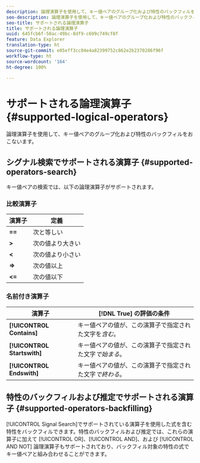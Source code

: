 ```yaml
---
description: 論理演算子を使用して、キー値ペアのグループ化および特性のバックフィルをおこないます。
seo-description: 論理演算子を使用して、キー値ペアのグループ化および特性のバックフィルをおこないます。
seo-title: サポートされる論理演算子
title: サポートされる論理演算子
uuid: 645fcb6f-50ac-49bc-8df9-c699c749cf8f
feature: Data Explorer
translation-type: ht
source-git-commit: e05eff3cc04e4a82399752c862e2b2370286f96f
workflow-type: ht
source-wordcount: '164'
ht-degree: 100%

---
```



# サポートされる論理演算子 {#supported-logical-operators}

論理演算子を使用して、キー値ペアのグループ化および特性のバックフィルをおこないます。

## シグナル検索でサポートされる演算子 {#supported-operators-search}

キー値ペアの検索では、以下の論理演算子がサポートされます。

### 比較演算子

| 演算子 | 定義 |
|---|---|
| **==** | 次と等しい |
| **>** | 次の値より大きい |
| **&lt;** | 次の値より小さい |
| **=>** | 次の値以上 |
| **&lt;=** | 次の値以下 |

### 名前付き演算子

| 演算子 | [!DNL True] の評価の条件 |
|---|---|
| **[!UICONTROL Contains]** | キー値ペアの値が、この演算子で指定された文字を&#x200B;*含む*。 |
| **[!UICONTROL Startswith]** | キー値ペアの値が、この演算子で指定された文字&#x200B;*で始まる*。 |
| **[!UICONTROL Endswith]** | キー値ペアの値が、この演算子で指定された文字&#x200B;*で終わる*。 |

## 特性のバックフィルおよび推定でサポートされる演算子 {#supported-operators-backfilling}

[!UICONTROL Signal Search]でサポートされている演算子を使用した式を含む特性をバックフィルできます。特性のバックフィルおよび推定では、これらの演算子に加えて [!UICONTROL OR]、[!UICONTROL AND]、および [!UICONTROL AND NOT] 論理演算子もサポートされており、バックフィル対象の特性の式でキー値ペアと組み合わせることができます。